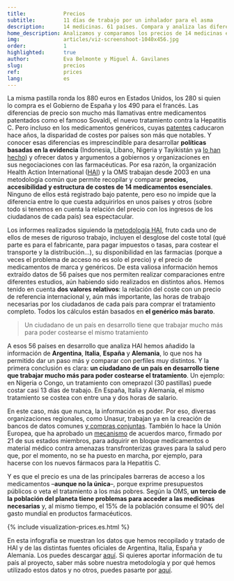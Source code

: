 ```yaml
---
title:            Precios
subtitle:         11 días de trabajo por un inhalador para el asma
description:      14 medicinas. 61 países. Compara y analiza las diferencias entre ellos
home_description: Analizamos y comparamos los precios de 14 medicinas esenciales en 61 países. ¿Cuántas horas de trabajo necesitan un haitiano o un etíope para pagar uno de los antibióticos más comunes o un simple omeprazol? ¿Y un español, un alemán o un italiano?
img:              articles/viz-screenshoot-1040x456.jpg
order:            1
highlighted:      true
author:           Eva Belmonte y Miguel Á. Gavilanes
slug:             precios
ref:              prices
lang:             es
---
```


<div class="container page-content" markdown="1">
  <div class="page-content-container" markdown="1">

La misma pastilla ronda los 880 euros en Estados Unidos, los 280 si quien lo compra es el Gobierno de España y los 490 para el francés. Las diferencias de precio son mucho más llamativas entre medicamentos patentados como el famoso Sovaldi, el nuevo tratamiento contra la Hepatitis C. Pero incluso en los medicamentos genéricos, cuyas [patentes](/patentes) caducaron hace años, la disparidad de costes por países son más que notables. Y conocer esas diferencias es imprescindible para desarrollar **políticas basadas en la evidencia** (Indonesia, Líbano, Nigeria y Tayikistán ya [lo han hecho](http://www.who.int/medicines/areas/access/OMS_Medicine_prices.pdf)) y ofrecer datos y argumentos a gobiernos y organizaciones en sus negociaciones con las farmacéuticas. Por esa razón, la organización Health Action International ([HAI](http://www.haiweb.org/)) y la OMS trabajan desde 2003 en una metodología común que permite recopilar y comparar **precios, accesibilidad y estructura de costes de 14 medicamentos esenciales**. Ninguno de ellos está registrado bajo patente, pero eso no impide que la diferencia entre lo que cuesta adquirirlos en unos países y otros (sobre todo si tenemos en cuenta la relación del precio con los ingresos de los ciudadanos de cada país) sea espectacular.

Los informes realizados siguiendo la [metodología HAI](http://www.who.int/medicines/areas/access/OMS_Medicine_prices.pdf), fruto cada uno de ellos de meses de riguroso trabajo, incluyen el desglose del coste total (qué parte es para el fabricante, para pagar impuestos o tasas, para costear el transporte y la distribución...), su disponibilidad en las farmacias (porque a veces el problema de acceso no es solo el precio) y el precio de medicamentos de marca y genéricos. De esta valiosa información hemos extraído datos de 56 países que nos permiten realizar comparaciones entre diferentes estudios, aún habiendo sido realizados en distintos años. Hemos tenido en cuenta **dos valores relativos**: la relación del coste con un precio de referencia internacional y, aún más importante, las horas de trabajo necesarias por los ciudadanos de cada país para comprar el tratamiento completo. Todos los cálculos están basados en **el genérico más barato**.

> Un ciudadano de un país en desarrollo tiene que trabajar mucho más para poder costearse el mismo tratamiento

A esos 56 países en desarrollo que analiza HAI hemos añadido la información de **Argentina**, **Italia**, **España** y **Alemania**, lo que nos ha permitido dar un paso más y comparar con perfiles muy distintos. Y la primera conclusión es clara: **un ciudadano de un país en desarrollo tiene que trabajar mucho más para poder costearse el tratamiento**. Un ejemplo: en Nigeria o Congo, un tratamiento con omeprazol (30 pastillas) puede costar casi 13 días de trabajo. En España, Italia y Alemania, el mismo tratamiento se costea con entre una y dos horas de salario.

En este caso, más que nunca, la información es poder. Por eso, diversas organizaciones regionales, como Unasur, trabajan ya en la creación de bancos de datos comunes [y compras conjuntas](http://www.brasil.gov.br/saude/2015/06/paises-do-mercosul-se-unem-para-adquirir-medicamentos-de-alto-custo). También lo hace la Unión Europea, que ha aprobado un [mecanismo](http://ec.europa.eu/health/preparedness_response/joint_procurement/index_en.htm) de acuerdos marco, firmado por 21 de sus estados miembros, para adquirir en bloque medicamentos o material médico contra amenazas transfronterizas graves para la salud pero que, por el momento, no se ha puesto en marcha, por ejemplo, para hacerse con los nuevos fármacos para la Hepatitis C.

Y es que el precio es una de las principales barreras de acceso a los medicamentos –**aunque no la única**–, porque exprime presupuestos públicos o veta el tratamiento a los más pobres. Según la OMS, **un tercio de la población del planeta tiene problemas para acceder a las medicinas necesarias** y, al mismo tiempo, el 15% de la población consume el 90% del gasto mundial en productos farmacéuticos.

{% include visualization-prices.es.html %}

En esta infografía se muestran los datos que hemos recopilado y tratado de HAI y de las distintas fuentes oficiales de Argentina, Italia, España y Alemania. Los puedes descargar [aquí](https://docs.google.com/spreadsheets/d/1ksuDMT-B0Y0VwpmRlW4b94GUna9NWkFCph96LNVfgTA/edit?usp=sharing). Si quieres aportar información de tu país al proyecto, saber más sobre nuestra metodología y por qué hemos utilizado estos datos y no otros, puedes pasarte por [aquí](/nosotros/).
  </div>
</div>